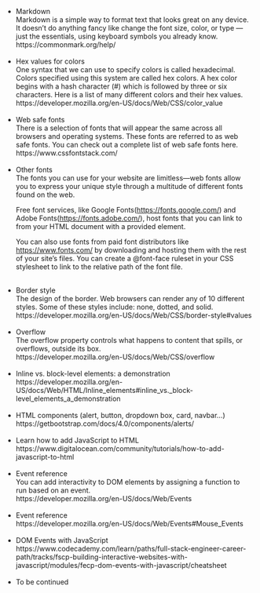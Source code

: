 <ul>

<li>
Markdown <br>
Markdown is a simple way to format text that looks great on any device. It doesn’t do anything fancy like change the font size, color, or type — just the essentials, using keyboard symbols you already know. <br>
https://commonmark.org/help/ 
</li>
<br>

<li>
Hex values for colors <br>
One syntax that we can use to specify colors is called hexadecimal. Colors specified using this system are called hex colors. A hex color begins with a hash character (#) which is followed by three or six characters. Here is a list of many different colors and their hex values. <br>
https://developer.mozilla.org/en-US/docs/Web/CSS/color_value
</li>
<br>

<li>
Web safe fonts <br>
There is a selection of fonts that will appear the same across all browsers and operating systems. These fonts are referred to as web safe fonts. You can check out a complete list of web safe fonts here. <br>
https://www.cssfontstack.com/
</li>
<br>

<li>
Other fonts<br>
The fonts you can use for your website are limitless—web fonts allow you to express your unique style through a multitude of different fonts found on the web.<br>

Free font services, like Google Fonts(https://fonts.google.com/) and Adobe Fonts(https://fonts.adobe.com/), host fonts that you can link to from your HTML document with a provided <link> element.<br>

You can also use fonts from paid font distributors like https://www.fonts.com/ by downloading and hosting them with the rest of your site’s files. You can create a @font-face ruleset in your CSS stylesheet to link to the relative path of the font file.<br>
</li>
<br>
  
<li>
Border style<br>
The design of the border. Web browsers can render any of 10 different styles. Some of these styles include: none, dotted, and solid. https://developer.mozilla.org/en-US/docs/Web/CSS/border-style#values
</li>
<br>
  
<li>
Overflow<br>
The overflow property controls what happens to content that spills, or overflows, outside its box.<br> 
https://developer.mozilla.org/en-US/docs/Web/CSS/overflow
</li>
<br>
  
<li>
Inline vs. block-level elements: a demonstration<br>
https://developer.mozilla.org/en-US/docs/Web/HTML/Inline_elements#inline_vs._block-level_elements_a_demonstration
</li>
<br>
 
<li>
HTML components (alert, button, dropdown box, card, navbar...)<br>
https://getbootstrap.com/docs/4.0/components/alerts/
</li>
<br>
  
<li>
Learn how to add JavaScript to HTML<br>
https://www.digitalocean.com/community/tutorials/how-to-add-javascript-to-html
</li>
<br>
  
<li>
Event reference<br>
You can add interactivity to DOM elements by assigning a function to run based on an event.<br>
https://developer.mozilla.org/en-US/docs/Web/Events
</li>
<br>

<li>
Event reference<br>
https://developer.mozilla.org/en-US/docs/Web/Events#Mouse_Events
</li>
<br>  
  
<li>
DOM Events with JavaScript<br>
https://www.codecademy.com/learn/paths/full-stack-engineer-career-path/tracks/fscp-building-interactive-websites-with-javascript/modules/fecp-dom-events-with-javascript/cheatsheet
</li>
<br>
  
<li>
To be continued<br>
</li>
<br>

</ul>
